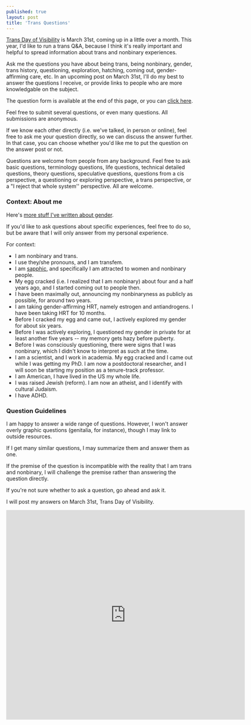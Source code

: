 ```yaml
---
published: true
layout: post
title: 'Trans Questions'
---
```


[Trans Day of Visibility](https://en.wikipedia.org/wiki/International_Transgender_Day_of_Visibility)
is March 31st, coming up in a little over a month.
This year, I'd like to run a trans Q&A,
because I think it's really important and helpful to spread information about
trans and nonbinary experiences.

Ask me the questions you have about being trans, being nonbinary, gender,
trans history,
questioning, exploration, hatching, coming out, gender-affirming care, etc.
In an upcoming post on March 31st, I'll do my best to answer the questions I receive,
or provide links to people who are more knowledgable on the subject.


The question form is available at the end of this page, or you can
[click here](https://docs.google.com/forms/d/e/1FAIpQLSeHoS8CKD6hLlEgbDljhIAIFrQo0Mgq8FBpv1aT4ELd1e2AaA/viewform?usp=sf_link).

Feel free to submit several questions, or even many questions.
All submissions are anonymous.

If we know each other directly (i.e. we've talked, in person or online),
feel free to ask me your question directly, so we can discuss the answer further.
In that case, you can choose whether you'd like me to put the question on the answer post or not.

Questions are welcome from people from any background.
Feel free to ask basic questions,
terminology questions,
life questions,
technical detailed questions,
theory questions,
speculative questions,
questions from a cis perspective, a questioning or exploring perspective,
a trans perspective, or a "I reject that whole system'' perspective.
All are welcome.

### Context: About me

Here's [more stuff I've written about gender](/gender).

If you'd like to ask questions about specific experiences,
feel free to do so,
but be aware that I will only answer from my personal experience.

For context:
* I am nonbinary and trans.
* I use they/she pronouns, and I am transfem.
* I am [sapphic](https://www.them.us/story/what-does-sapphic-mean),
and specifically I am attracted to women and nonbinary people.
* My egg cracked (i.e. I realized that I am nonbinary)
about four and a half years ago,
and I started coming out to people then.
* I have been maximally out, announcing my nonbinaryness as publicly as possible,
for around two years.
* I am taking gender-affirming HRT, namely estrogen and antiandrogens. I have been taking HRT for 10 months.
* Before I cracked my egg and came out, I actively explored my gender for about six years.
* Before I was actively exploring,
I questioned my gender in private for at least another five years
-- my memory gets hazy before puberty.
* Before I was consciously questioning,
there were signs that I was nonbinary, which I didn't know to interpret as such at the time.
* I am a scientist, and I work in academia.
My egg cracked and I came out while I was getting my PhD.
I am now a postdoctoral researcher,
and I will soon be starting my position as a tenure-track professor.
* I am American, I have lived in the US my whole life.
* I was raised Jewish (reform).
I am now an atheist, and I identify with cultural Judaism.
* I have ADHD.

### Question Guidelines

I am happy to answer a wide range of questions.
However, I won't answer overly graphic questions (genitalia, for instance),
though I may link to outside resources.

If I get many similar questions, I may summarize them and answer them as one.

If the premise of the question is incompatible with the reality that I am trans and nonbinary,
I will challenge the premise rather than answering the question directly.

If you're not sure whether to ask a question, go ahead and ask it.

I will post my answers on March 31st, Trans Day of Visibility.

<iframe src="https://docs.google.com/forms/d/e/1FAIpQLSeHoS8CKD6hLlEgbDljhIAIFrQo0Mgq8FBpv1aT4ELd1e2AaA/viewform?embedded=true" width="640" height="562" frameborder="0" marginheight="0" marginwidth="0">Loading…</iframe>
